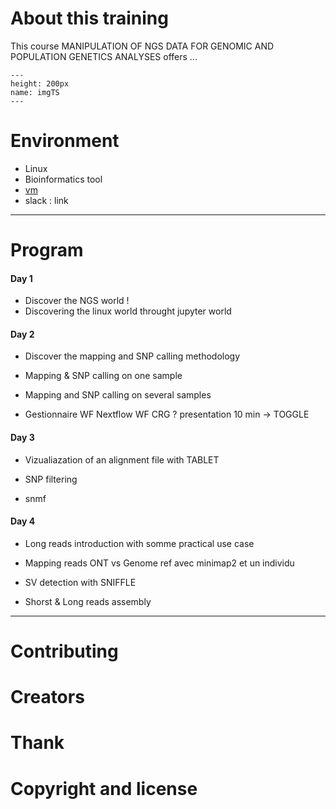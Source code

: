 # About this training

This course MANIPULATION OF NGS DATA FOR GENOMIC AND POPULATION GENETICS ANALYSES offers ...

```{figure} https://www.transmittingscience.com/wp-content/uploads/2019/09/Manipulation-of-NGS-Data-for-Genomic-and-Population-Genetics-Analyses-300x300.jpg
---
height: 200px
name: imgTS
---
```

# Environment

* Linux 
* Bioinformatics tool 
* [vm](https://biosphere.france-bioinformatique.fr)
* slack : link

------------------------------------------------------------

# Program

#### Day 1 

* Discover the NGS world ! 
* Discovering the linux world throught jupyter world 

#### Day 2 

* Discover the mapping and SNP calling methodology

* Mapping & SNP calling on one sample

* Mapping and SNP calling on several samples 

* Gestionnaire WF Nextflow WF CRG ? presentation 10 min -> TOGGLE

#### Day 3 

* Vizualiazation of an alignment file with TABLET

* SNP filtering

* snmf

#### Day 4  

* Long reads introduction with somme practical use case 

* Mapping reads ONT vs Genome ref avec minimap2 et un individu

* SV detection with SNIFFLE

* Shorst & Long reads assembly 

------------------------------------------------------------

# Contributing

# Creators

# Thank

# Copyright and license 
